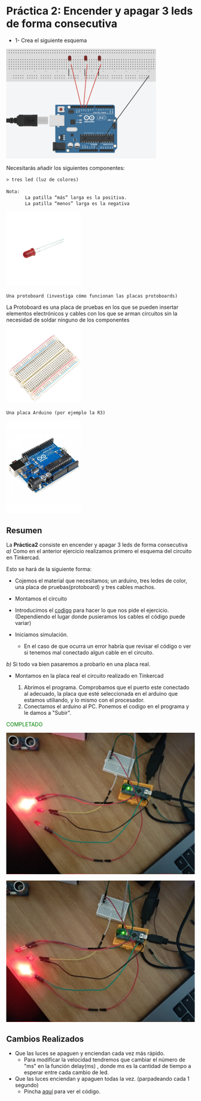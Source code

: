 # Práctica 2: Encender y apagar 3 leds de forma consecutiva

- 1- Crea el siguiente esquema 

<img src="CircuitoEjercicio.jpg" alt="drawing" width="400px"/>

Necesitarás añadir los siguientes componentes: 

    > tres led (luz de colores)

    Nota:
           La patilla “más” larga es la positiva.
           La patilla “menos” larga es la negativa 

      

<img src="../imagenes_readme/ledRojo.jpg" alt="drawing" width="200px"/>

    Una protoboard (investiga cómo funcionan las placas protoboards)

 <p>La Protoboard es una placa de pruebas en los que se pueden insertar elementos electrónicos y cables con los que se arman circuitos sin la necesidad de soldar ninguno de los componentes</p>

<img src="../imagenes_readme/protoboard.jpg" alt="drawing" width="200px"/>

    Una placa Arduino (por ejemplo la R3)

<img src="../imagenes_readme/arduino.jpg" alt="drawing" width="200px"/>


## Resumen 
La  __Práctica2__ consiste en encender y apagar 3 leds de forma consecutiva  
    _a)_ Como en el anterior ejercicio realizamos primero el esquema del circuito en Tinkercad.
    <p>Esto se hará de la siguiente forma:</p>

- Cojemos el material que necesitamos; un arduino, tres ledes de color, una placa de pruebas(protoboard) y  tres cables machos.
- Montamos el circuito
- Introducimos el [codigo](https://github.com/iago1997/Practicas-Arduino/blob/master/2/practica_2b.io/practica_2.io.ino) para hacer lo que nos pide el ejercicio. (Dependiendo el lugar donde pusieramos los cables el código puede variar)
  
- Iniciamos simulación.
    - En el caso de que ocurra un error habría que revisar el código o ver si tenemos mal conectado algun cable en el circuito.


_b)_ Si todo va bien pasaremos a probarlo en una placa real.

  
- Montamos en la placa real el circuito realizado en Tinkercad 
         
    1. Abrimos el programa. Comprobamos que el puerto este conectado al adecuado, la placa que esté seleccionada en el arduino que estamos utiliando, y lo mismo con el procesador.
    2. Conectamos el arduino al PC. Ponemos el codigo en el programa y le damos a "Subir".
    
<span style='color:green'>COMPLETADO</span>

<div align="center">

<img src="Circuito_Real1.jpg" alt="drawing" width="600px" />

<img src="Circuito_Real2.jpg" alt="drawing" width="600px" /></div>


## Cambios Realizados

  - Que las luces se apaguen y enciendan cada vez más rápido.  
    - Para modificar la velocidad tendremos que cambiar el número de "ms" en la función delay(ms) , donde ms es la cantidad de tiempo a esperar entre cada cambio de led.
  - Que las luces enciendan y apaguen todas la vez. (parpadeando cada 1 segundo) 
    - Pincha [aquí](https://github.com/iago1997/Practicas-Arduino/blob/master/2/practica_2b.io/practica_2b.io.ino) para ver el código.
  
